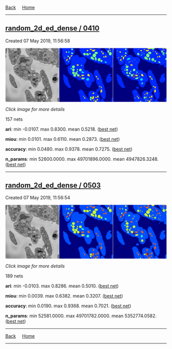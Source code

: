 
[Back](..)&nbsp;&nbsp;&nbsp;&nbsp;&nbsp;[Home](https://leapmanlab.github.io/snapshots)

---

<div class="summary"><a href="0410"><h2>random_2d_ed_dense / 0410</h2></a><p>Created 07 May 2019, 11:56:58
</p><a href="0410"><img src="0410/0/1/media/summary.png" align="center"></a><p><i>Click image for more details</i>
</p></div>

157 nets

**ari**: min -0.0107. max 0.8300. mean 0.5218.  ([best net](0410/0/1))

**miou**: min 0.0101. max 0.6110. mean 0.2873.  ([best net](0410/0/1))

**accuracy**: min 0.0480. max 0.9378. mean 0.7275.  ([best net](0410/0/0))

**n_params**: min 52600.0000. max 49701896.0000. mean 4947826.3248.  ([best net](0410/227/1))

---

<div class="summary"><a href="0503"><h2>random_2d_ed_dense / 0503</h2></a><p>Created 07 May 2019, 11:56:54
</p><a href="0503"><img src="0503/163/1/media/summary.png" align="center"></a><p><i>Click image for more details</i>
</p></div>

189 nets

**ari**: min -0.0103. max 0.8286. mean 0.5010.  ([best net](0503/54/1))

**miou**: min 0.0039. max 0.6382. mean 0.3207.  ([best net](0503/163/1))

**accuracy**: min 0.0190. max 0.9368. mean 0.7021.  ([best net](0503/54/1))

**n_params**: min 52581.0000. max 49701782.0000. mean 5352774.0582.  ([best net](0503/227/1))

---

[Back](..)&nbsp;&nbsp;&nbsp;&nbsp;&nbsp;[Home](https://leapmanlab.github.io/snapshots)

---
